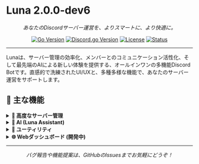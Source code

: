 # Luna 2.0.0-dev6
<p align="center">
  <em>あなたのDiscordサーバー運営を、よりスマートに、より快適に。</em>
</p>

<p align="center">
    <a href="https://golang.org/"><img src="https://img.shields.io/badge/Go-1.24.4%2B-00ADD8?style=for-the-badge&logo=go" alt="Go Version"></a>
    <a href="https://github.com/bwmarrin/discordgo"><img src="https://img.shields.io/badge/Discord.go-v0.29.0-5865F2?style=for-the-badge&logo=discord&logoColor=white" alt="Discord.go Version"></a>
    <a href="https://github.com/shirokuma-studio/luna/blob/main/COPYING"><img src="https://img.shields.io/badge/License-LGPL_v3-blue.svg?style=for-the-badge" alt="License"></a>
    <a href="https://github.com/shirokuma-studio/luna/graphs/commit-activity"><img src="https://img.shields.io/badge/Status-Experimental-brightgreen?style=for-the-badge" alt="Status"></a>
</p>

---

Lunaは、サーバー管理の効率化、メンバーとのコミュニケーション活性化、そして最先端のAIによる新しい体験を提供する、オールインワンの多機能Discord Botです。直感的で洗練されたUI/UXと、多種多様な機能で、あなたのサーバー運営をサポートします。

## 🌟 主な機能

<details>
<summary><b>👑 高度なサーバー管理</b></summary>
<br>
<ul>
  <li><b>総合設定:</b> ログ、一時VC、BUMP通知などを一括設定</li>
  <li><b>モデレーション:</b> Kick、BAN、タイムアウトを理由付きで実行</li>
  <li><b>チケットシステム:</b> Luna Assistant AIが一次対応する高機能チケットパネルでサポートを効率化</li>
  <li><b>リアクションロール:</b> 絵文字リアクションでロールを自動付与</li>
  <li><b>ダッシュボード:</b> サーバー統計をリアルタイムで表示・自動更新。専用Webダッシュボードも利用可能。</li>
  <li><b>スケジュール投稿:</b> 指定時間にメッセージを自動投稿</li>
  <li><b>ウェルカムメッセージ:</b> 新規参加者への挨拶を自動化し、サーバーへの歓迎をスムーズに</li>
  <li><b>詳細ログ機能:</b> メッセージの編集・削除、メンバーの参加・退出（ロール情報、アカウント作成日含む）、チャンネル・ロールの作成・更新・削除など、サーバーのあらゆる動きを詳細に記録し、監査を容易に</li>
</ul>
</details>

<details>
<summary><b>🤖 AI (Luna Assistant)</b></summary>
<br>
<ul>
  <li><b>質問応答:</b> Luna Assistant AIに自由に質問。より見やすく整理されたEmbed形式で回答。</li>
  <li><b>画像生成:</b> Luna Assistant AIを使用して、テキストから画像を生成</li>
  <li><b>画像説明:</b> 添付された画像をAIが分析し、詳細に説明</li>
  <li><b>クイズ生成:</b> 指定したトピックでAIがユニークなクイズを自動生成</li>
  <li><b>翻訳:</b> テキストを多言語に翻訳し、グローバルなコミュニケーションをサポート</li>
</ul>
</details>

<details>
<summary><b>🔧 ユーティリティ</b></summary>
<br>
<ul>
  <li><b>ユーザー情報:</b> アカウント作成日や参加日、ロール、ステータス、アクティビティなどを詳細に表示</li>
  <li><b>アバター/バナー取得:</b> ユーザーのプロフィール画像を高画質で表示</li>
  <li><b>Bot状態確認:</b> Ping値、DB接続、稼働時間を表示し、Botの健全性を一目で確認</li>
  <li><b>投票作成:</b> 複数選択肢の投票を手軽に作成</li>
  <li><b>Embed作成:</b> カスタマイズされた埋め込みメッセージを簡単に作成</li>
  <li><b>高機能電卓:</b> 三角関数や定数(π, e)にも対応した計算機</li>
  <li><b>ポケモン計算機:</b> ステータス、ダメージ、タイプ相性、耐久指数を計算</li>
  <li><b>工業MODエネルギー変換:</b> Minecraftのエネルギー単位を相互変換</li>
</ul>
</details>

<details>
<summary><b>🌐 Webダッシュボード (開発中)</b></summary>
<br>
<ul>
  <li><b>サーバー統計:</b> Botが導入されているサーバーのメンバー数、オンラインユーザー数、コマンド実行数などを視覚的に表示</li>
  <li><b>認証連携:</b> Discordアカウントで安全にログインし、Botの設定や統計情報を確認</li>
  <li><b>直感的なUI:</b> ReactとMaterial-UIで構築されたモダンなインターフェースで、快適な操作性を提供</li>
</ul>
</details>

---

<p align="center">
  <em>バグ報告や機能提案は、GitHubのIssuesまでお気軽にどうぞ！</em>
</p>
